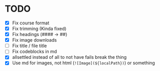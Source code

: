# TODO

- [x] Fix course format
- [x] Fix trimming (Kinda fixed)
- [x] Fix headings (#### -> ##)
- [x] Fix image downloads
- [ ] Fix title / file title
- [ ] Fix codeblocks in md
- [x] allsettled instead of all to not have fails break the thing
- [x] Use md for images, not html (`![Image](${localPath})`) or something
